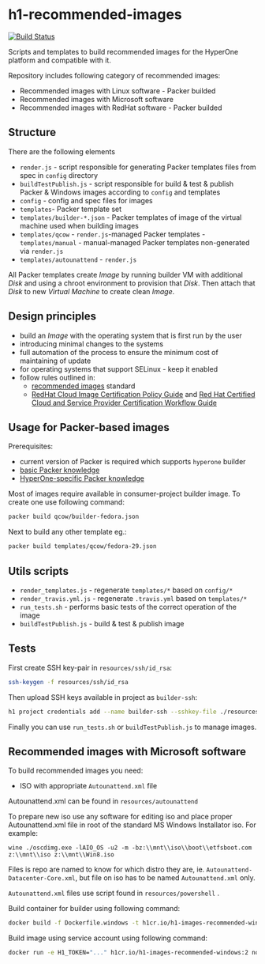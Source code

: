 # h1-recommended-images

[![Build Status](https://www.travis-ci.com/hyperonecom/h1-images-recommended.svg?branch=master)](https://www.travis-ci.com/hyperonecom/h1-images-recommended)

Scripts and templates to build recommended images for the HyperOne platform and compatible with it.

Repository includes following category of recommended images:

* Recommended images with Linux software - Packer builded
* Recommended images with Microsoft software
* Recommended images with RedHat software - Packer builded

## Structure

There are the following elements

* ```render.js``` - script responsible for generating Packer templates files from spec in ```config``` directory
* ```buildTestPublish.js``` - script responsible for build & test & publish Packer & Windows images according to ```config``` and templates
* ```config``` - config and spec files for images
* ```templates```- Packer template set
* ```templates/builder-*.json``` - Packer templates of image of the virtual machine used when building images
* ```templates/qcow``` - ```render.js```-managed Packer templates - ```templates/manual``` - manual-managed Packer templates non-generated via ```render.js```
* ```templates/autounattend``` - ```render.js```

All Packer templates create *Image* by running builder VM with additional *Disk* and using a chroot environment to provision that *Disk*. Then attach that *Disk* to new *Virtual Machine* to create clean *Image*.

## Design principles

* build an *Image* with the operating system that is first run by the user
* introducing minimal changes to the systems
* full automation of the process to ensure the minimum cost of maintaining of update
* for operating systems that support SELinux - keep it enabled
* follow rules outlined in:
  * [recommended images](https://www.hyperone.com/services/storage/image/resources/recommended-images.html) standard
  * [RedHat Cloud Image Certification Policy Guide](https://access.redhat.com/documentation/en/red-hat-certified-cloud-and-service-provider-certification/1.0/single/cloud-image-certification-policy-guide/) and [Red Hat Certified Cloud and Service Provider Certification Workflow Guide](https://access.redhat.com/documentation/en-us/red_hat_certified_cloud_and_service_provider_certification/1.0/html-single/red_hat_certified_cloud_and_service_provider_certification_workflow_guide/index)

## Usage for Packer-based images

Prerequisites:

* current version of Packer is required which supports ```hyperone``` builder
* [basic Packer knowledge](https://packer.io/intro)
* [HyperOne-specific Packer knowledge](https://packer.io/docs/builders/hyperone.html)

Most of images require available in consumer-project builder image. To create one use following command:

```bash
packer build qcow/builder-fedora.json
```

Next to build any other template eg.:

```bash
packer build templates/qcow/fedora-29.json
```

## Utils scripts

* ```render_templates.js``` - regenerate ```templates/*``` based on ```config/*```
* ```render_travis.yml.js``` - regenerate ```.travis.yml``` based on ```templates/*```
* ```run_tests.sh``` - performs basic tests of the correct operation of the image
* ```buildTestPublish.js``` - build & test & publish image

## Tests

First create SSH key-pair in ```resources/ssh/id_rsa```:

```bash
ssh-keygen -f resources/ssh/id_rsa
```

Then upload SSH keys available in project as ```builder-ssh```:

```bash
h1 project credentials add --name builder-ssh --sshkey-file ./resources/ssh/id_rsa.pub
```

Finally you can use ```run_tests.sh``` or ```buildTestPublish.js``` to manage images.

## Recommended images with Microsoft software

To build recommended images you need:

* ISO with appropriate ```Autounattend.xml``` file

Autounattend.xml can be found in ```resources/autounattend```

To prepare new iso use any software for editing iso and place proper Autounattend.xml file in root of the standard MS Windows Installator iso. For example:

```
wine ./oscdimg.exe -lAIO_OS -u2 -m -bz:\\mnt\\iso\\boot\\etfsboot.com z:\\mnt\\iso z:\\mnt\\Win8.iso
```

Files is repo are named to know for which distro they are, ie. ```Autounattend-Datacenter-Core.xml```, but file on iso has to be named ```Autounattend.xml``` only.

```Autounattend.xml``` files use script found in ```resources/powershell``` .

Build container for builder using following command:

```sh
docker build -f Dockerfile.windows -t h1cr.io/h1-images-recommended-windows:2 .
```

Build image using service account using following command:

```sh
docker run -e H1_TOKEN="..." h1cr.io/h1-images-recommended-windows:2 nodejs buildTestPublish.js --mode 'windows' --config ./config/windows/windows-server-2016-dc-core.yaml;
```
